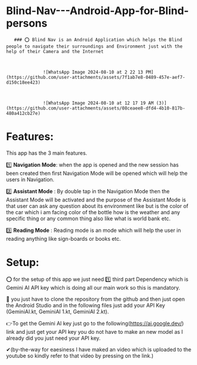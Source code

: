 ﻿# Blind-Nav---Android-App-for-Blind-persons

       ### ⭕ Blind Nav is an Android Application which helps the Blind people to navigate their surroundings and Environment just with the help of their Camera and the Internet 

       

                  ![WhatsApp Image 2024-08-10 at 2 22 13 PM](https://github.com/user-attachments/assets/7f1ab7e8-0489-457e-aef7-d150c18ee423)


                                                                          
                  ![WhatsApp Image 2024-08-10 at 12 17 19 AM (3)](https://github.com/user-attachments/assets/08ceaee8-dfd4-4b10-817b-480a412cb27e)  

                  

                  
                                                                      



# Features:

This app has the 3 main features.


1️⃣ **Navigation Mode**: when the app is opened and the new session has been created then first Navigation Mode will be opened which will help the users in Navigation.


2️⃣ **Assistant Mode** : By double tap in the Navigation Mode then the Assistant Mode will be activated and the purpose of the Assistant Mode is that user can ask any question about its 
environment like but is the color of the car which i am facing color of the bottle how is the weather and any specific thing or any common thing also like what is world bank etc.


3️⃣ **Reading Mode** : Reading mode is an mode which will help the user in reading anything like sign-boards or books etc.




# Setup:



⭕ for the setup of this app we just need 1️⃣ third part Dependency which is Gemini AI API key which is doing all our main work so this is mandatory.

🔎 you just have to clone the repository from the github and then just open the Android Studio and in the following files just add your API Key (GeminiAI.kt, GeminiAI 1.kt, GeminiAI 2.kt).


👉To get the Gemini AI key just go to the following(https://ai.google.dev/) link and just get your API key you do not have to make an new model as I already did you just need your API key.


✔(by-the-way for eaesiness I have maked an video which is uploaded to the youtube so kindly refer to that video by pressing on the link.)

